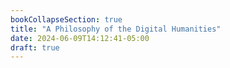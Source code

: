 ```yaml
---
bookCollapseSection: true
title: "A Philosophy of the Digital Humanities"
date: 2024-06-09T14:12:41-05:00
draft: true
---
```



